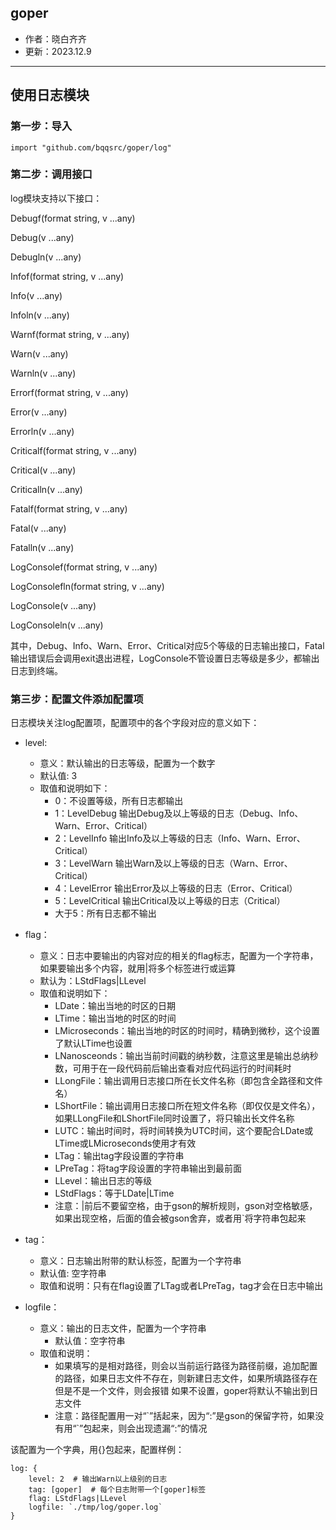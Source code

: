 goper
---

- 作者：晓白齐齐
- 更新：2023.12.9

---
## 使用日志模块
### 第一步：导入
```
import "github.com/bqqsrc/goper/log"
```

### 第二步：调用接口
log模块支持以下接口：

Debugf(format string, v ...any)

Debug(v ...any)

Debugln(v ...any)

Infof(format string, v ...any)

Info(v ...any)

Infoln(v ...any)

Warnf(format string, v ...any)

Warn(v ...any) 

Warnln(v ...any) 

Errorf(format string, v ...any)

Error(v ...any) 

Errorln(v ...any) 

Criticalf(format string, v ...any)

Critical(v ...any)

Criticalln(v ...any)

Fatalf(format string, v ...any) 

Fatal(v ...any)

Fatalln(v ...any)

LogConsolef(format string, v ...any)

LogConsolefln(format string, v ...any) 

LogConsole(v ...any)

LogConsoleln(v ...any)

其中，Debug、Info、Warn、Error、Critical对应5个等级的日志输出接口，Fatal输出错误后会调用exit退出进程，LogConsole不管设置日志等级是多少，都输出日志到终端。

### 第三步：配置文件添加配置项
日志模块关注log配置项，配置项中的各个字段对应的意义如下：

- level:
   - 意义：默认输出的日志等级，配置为一个数字
   - 默认值: 3
   - 取值和说明如下：
      - 0：不设置等级，所有日志都输出 
      - 1：LevelDebug 输出Debug及以上等级的日志（Debug、Info、Warn、Error、Critical）
      - 2：LevelInfo 输出Info及以上等级的日志（Info、Warn、Error、Critical）
      - 3：LevelWarn 输出Warn及以上等级的日志（Warn、Error、Critical）
      - 4：LevelError 输出Error及以上等级的日志（Error、Critical）
      - 5：LevelCritical 输出Critical及以上等级的日志（Critical）
      - 大于5：所有日志都不输出

- flag：
   - 意义：日志中要输出的内容对应的相关的flag标志，配置为一个字符串，如果要输出多个内容，就用|将多个标签进行或运算
   - 默认为：LStdFlags|LLevel
   - 取值和说明如下：
      - LDate：输出当地的时区的日期 
      - LTime：输出当地的时区的时间
      - LMicroseconds：输出当地的时区的时间时，精确到微秒，这个设置了默认LTime也设置
      - LNanosceonds：输出当前时间戳的纳秒数，注意这里是输出总纳秒数，可用于在一段代码前后输出查看对应代码运行的时间耗时
      - LLongFile：输出调用日志接口所在长文件名称（即包含全路径和文件名）
      - LShortFile：输出调用日志接口所在短文件名称（即仅仅是文件名），如果LLongFile和LShortFile同时设置了，将只输出长文件名称
      - LUTC：输出时间时，将时间转换为UTC时间，这个要配合LDate或LTime或LMicroseconds使用才有效
      - LTag：输出tag字段设置的字符串
      - LPreTag：将tag字段设置的字符串输出到最前面
      - LLevel：输出日志的等级
      - LStdFlags：等于LDate|LTime
      - 注意：|前后不要留空格，由于gson的解析规则，gson对空格敏感，如果出现空格，后面的值会被gson舍弃，或者用`将字符串包起来

- tag：
   - 意义：日志输出附带的默认标签，配置为一个字符串
   - 默认值: 空字符串
   - 取值和说明：只有在flag设置了LTag或者LPreTag，tag才会在日志中输出

- logfile：
   - 意义：输出的日志文件，配置为一个字符串
	 - 默认值：空字符串
   - 取值和说明：
      - 如果填写的是相对路径，则会以当前运行路径为路径前缀，追加配置的路径，如果日志文件不存在，则新建日志文件，如果所填路径存在但是不是一个文件，则会报错
       如果不设置，goper将默认不输出到日志文件
      - 注意：路径配置用一对“\`”括起来，因为“\:”是gson的保留字符，如果没有用“\`”包起来，则会出现遗漏“\:”的情况

该配置为一个字典，用{}包起来，配置样例：
```
log: {
	level: 2  # 输出Warn以上级别的日志
	tag: [goper]  # 每个日志附带一个[goper]标签
	flag: LStdFlags|LLevel
	logfile: `./tmp/log/goper.log`
}
```